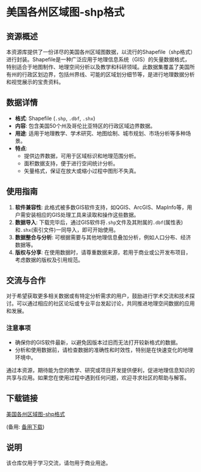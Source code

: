 # 美国各州区域图-shp格式

## 资源概述

本资源库提供了一份详尽的美国各州区域图数据，以流行的Shapefile（shp格式）进行封装。Shapefile是一种广泛应用于地理信息系统（GIS）的矢量数据格式，特别适合于地图制作、地理空间分析以及教学和科研领域。此数据集覆盖了美国所有州的行政区划边界，包括州界线、可能的区域划分细节等，是进行地理数据分析和视觉展示的宝贵资料。

## 数据详情

- **格式**: Shapefile (`.shp`, `.dbf`, `.shx`)
- **内容**: 包含美国50个州及哥伦比亚特区的行政区域边界数据。
- **用途**: 适用于地理教学、学术研究、地图绘制、城市规划、市场分析等多种场景。
- **特点**: 
    - 提供边界数据，可用于区域标识和地理范围分析。
    - 面积数据支持，便于进行空间统计分析。
    - 矢量格式，保证在放大或缩小过程中图形不失真。

## 使用指南

1. **软件兼容性**: 此格式被多数GIS软件支持，如QGIS、ArcGIS、MapInfo等，用户需安装相应的GIS处理工具来读取和操作这些数据。
2. **数据导入**: 下载完毕后，通过GIS软件将`.shp`文件及其附属的`.dbf`(属性表)和`.shx`(索引文件)一同导入，即可开始使用。
3. **数据整合与分析**: 可根据需要与其他地理信息叠加分析，例如人口分布、经济数据等。
4. **版权与分享**: 在使用数据时，请尊重数据来源，若用于商业或公开发布项目，考虑数据的版权及引用规范。

## 交流与合作

对于希望获取更多相关数据或有特定分析需求的用户，鼓励进行学术交流和技术探讨。可以通过相应的社区论坛或专业平台发起讨论，共同推进地理空间数据的应用和发展。

### 注意事项

- 确保你的GIS软件最新，以避免因版本过旧而无法打开较新格式的数据。
- 分析和使用数据前，请检查数据的准确性和时效性，特别是在快速变化的地理环境中。

通过本资源，期待能为您的教学、研究或项目开发提供便利，促进地理信息知识的共享与应用。如果您在使用过程中遇到任何问题，欢迎寻求社区的帮助与解答。

## 下载链接
[美国各州区域图-shp格式](https://pan.quark.cn/s/9ce3eb0b05f8) 

(备用: [备用下载](https://pan.baidu.com/s/1YJ_L5aA5LfBewRJBdHZ9wQ?pwd=1234))

## 说明

该仓库仅用于学习交流，请勿用于商业用途。
